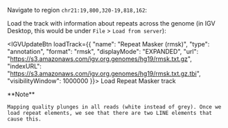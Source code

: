 <script>
import Alert from "components/Alert.svelte";
import IGVUpdateBtn from "components/IGVUpdateBtn.svelte";
</script>

Navigate to region `chr21:19,800,320-19,818,162`:

<IGVUpdateBtn locus="chr21:19,800,320-19,818,162" />

Load the track with information about repeats across the genome (in IGV Desktop, this would be under `File` > `Load from server`):

<IGVUpdateBtn loadTrack={{
	"name": "Repeat Masker (rmsk)",
	"type": "annotation",
	"format": "rmsk",
	"displayMode": "EXPANDED",
	"url": "https://s3.amazonaws.com/igv.org.genomes/hg19/rmsk.txt.gz",
	"indexURL": "https://s3.amazonaws.com/igv.org.genomes/hg19/rmsk.txt.gz.tbi",
	"visibilityWindow": 1000000
}}>
	Load Repeat Masker track
</IGVUpdateBtn>

<Alert color="primary">
	**Note**

	Mapping quality plunges in all reads (white instead of grey). Once we load repeat elements, we see that there are two LINE elements that cause this.
</Alert>
